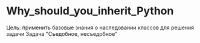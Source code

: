 # Why_should_you_inherit_Python
Цель: применить базовые знания о наследовании классов для решения задачи  Задача "Съедобное, несъедобное"
